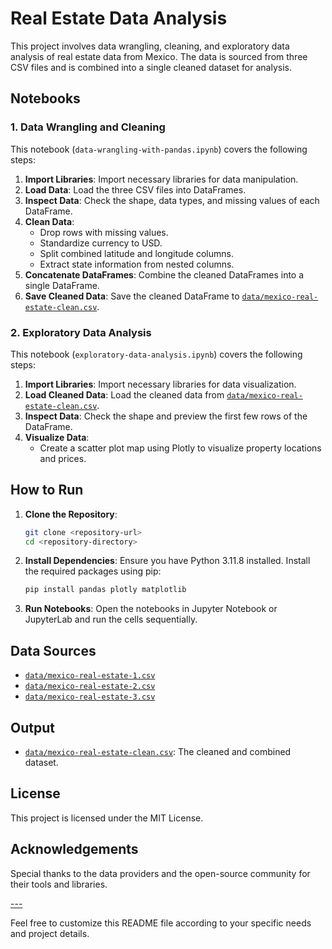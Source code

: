 # Real Estate Data Analysis

This project involves data wrangling, cleaning, and exploratory data analysis of real estate data from Mexico. The data is sourced from three CSV files and is combined into a single cleaned dataset for analysis.

## Notebooks

### 1. Data Wrangling and Cleaning

This notebook (`data-wrangling-with-pandas.ipynb`) covers the following steps:

1. **Import Libraries**: Import necessary libraries for data manipulation.
2. **Load Data**: Load the three CSV files into DataFrames.
3. **Inspect Data**: Check the shape, data types, and missing values of each DataFrame.
4. **Clean Data**:
    - Drop rows with missing values.
    - Standardize currency to USD.
    - Split combined latitude and longitude columns.
    - Extract state information from nested columns.
5. **Concatenate DataFrames**: Combine the cleaned DataFrames into a single DataFrame.
6. **Save Cleaned Data**: Save the cleaned DataFrame to [`data/mexico-real-estate-clean.csv`](data/mexico-real-estate-clean.csv ).

### 2. Exploratory Data Analysis

This notebook (`exploratory-data-analysis.ipynb`) covers the following steps:

1. **Import Libraries**: Import necessary libraries for data visualization.
2. **Load Cleaned Data**: Load the cleaned data from [`data/mexico-real-estate-clean.csv`](data/mexico-real-estate-clean.csv ).
3. **Inspect Data**: Check the shape and preview the first few rows of the DataFrame.
4. **Visualize Data**:
    - Create a scatter plot map using Plotly to visualize property locations and prices.

## How to Run

1. **Clone the Repository**:
    ```sh
    git clone <repository-url>
    cd <repository-directory>
    ```

2. **Install Dependencies**:
    Ensure you have Python 3.11.8 installed. Install the required packages using pip:
    ```sh
    pip install pandas plotly matplotlib
    ```

3. **Run Notebooks**:
    Open the notebooks in Jupyter Notebook or JupyterLab and run the cells sequentially.

## Data Sources

- [`data/mexico-real-estate-1.csv`](data/mexico-real-estate-1.csv )
- [`data/mexico-real-estate-2.csv`](data/mexico-real-estate-2.csv )
- [`data/mexico-real-estate-3.csv`](data/mexico-real-estate-3.csv )

## Output

- [`data/mexico-real-estate-clean.csv`](data/mexico-real-estate-clean.csv ): The cleaned and combined dataset.

## License

This project is licensed under the MIT License.

## Acknowledgements

Special thanks to the data providers and the open-source community for their tools and libraries.

[---](https://www.kaggle.com/datasets/allankirwa/mexico-city-real-estate-dataset)

Feel free to customize this README file according to your specific needs and project details.
